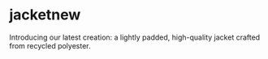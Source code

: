 # jacketnew
Introducing our latest creation: a lightly padded, high-quality jacket crafted from recycled polyester. 
